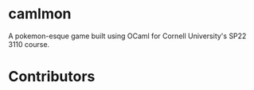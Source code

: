 # camlmon
A pokemon-esque game built using OCaml for Cornell University's SP22 3110 course. 

# Contributors 

